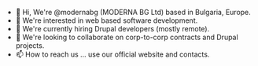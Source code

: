- 👋 Hi, We're @modernabg (MODERNA BG Ltd) based in Bulgaria, Europe.
- 👀 We're interested in web based software development.
- 🌱 We're currently hiring Drupal developers (mostly remote).
- 💞️ We're looking to collaborate on corp-to-corp contracts and Drupal projects.
- 📫 How to reach us ... use our official website and contacts.

<!---
modernabg/modernabg is a ✨ special ✨ repository because its `README.md` (this file) appears on your GitHub profile.
You can click the Preview link to take a look at your changes.
--->
